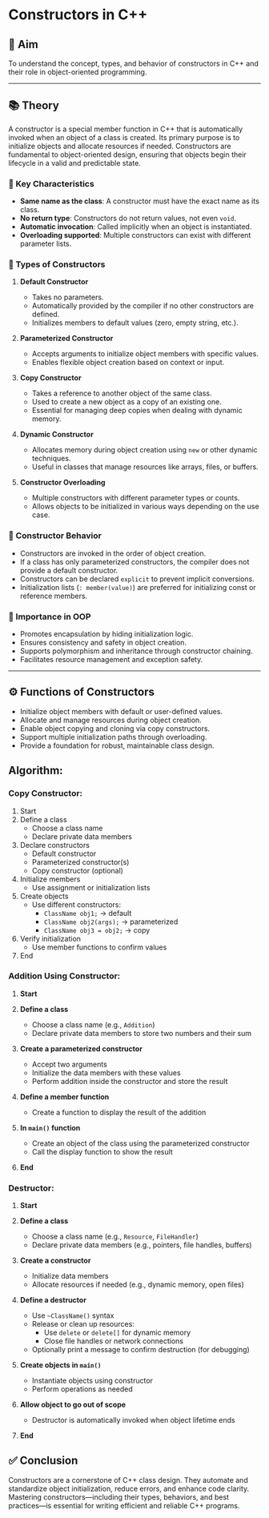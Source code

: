 # Constructors in C++

## 🎯 Aim
To understand the concept, types, and behavior of constructors in C++ and their role in object-oriented programming.

---

## 📚 Theory

A constructor is a special member function in C++ that is automatically invoked when an object of a class is created. Its primary purpose is to initialize objects and allocate resources if needed. Constructors are fundamental to object-oriented design, ensuring that objects begin their lifecycle in a valid and predictable state.

### 🔹 Key Characteristics

- **Same name as the class**: A constructor must have the exact name as its class.
- **No return type**: Constructors do not return values, not even `void`.
- **Automatic invocation**: Called implicitly when an object is instantiated.
- **Overloading supported**: Multiple constructors can exist with different parameter lists.

### 🔹 Types of Constructors

1. **Default Constructor**  
   - Takes no parameters.  
   - Automatically provided by the compiler if no other constructors are defined.  
   - Initializes members to default values (zero, empty string, etc.).

2. **Parameterized Constructor**  
   - Accepts arguments to initialize object members with specific values.  
   - Enables flexible object creation based on context or input.

3. **Copy Constructor**  
   - Takes a reference to another object of the same class.  
   - Used to create a new object as a copy of an existing one.  
   - Essential for managing deep copies when dealing with dynamic memory.

4. **Dynamic Constructor**  
   - Allocates memory during object creation using `new` or other dynamic techniques.  
   - Useful in classes that manage resources like arrays, files, or buffers.

5. **Constructor Overloading**  
   - Multiple constructors with different parameter types or counts.  
   - Allows objects to be initialized in various ways depending on the use case.

### 🔹 Constructor Behavior

- Constructors are invoked in the order of object creation.
- If a class has only parameterized constructors, the compiler does not provide a default constructor.
- Constructors can be declared `explicit` to prevent implicit conversions.
- Initialization lists (`: member(value)`) are preferred for initializing const or reference members.

### 🔹 Importance in OOP

- Promotes encapsulation by hiding initialization logic.
- Ensures consistency and safety in object creation.
- Supports polymorphism and inheritance through constructor chaining.
- Facilitates resource management and exception safety.

---

## ⚙️ Functions of Constructors

- Initialize object members with default or user-defined values.
- Allocate and manage resources during object creation.
- Enable object copying and cloning via copy constructors.
- Support multiple initialization paths through overloading.
- Provide a foundation for robust, maintainable class design.
## Algorithm:


### Copy Constructor:
1. Start  
2. Define a class  
   - Choose a class name  
   - Declare private data members  
3. Declare constructors  
   - Default constructor  
   - Parameterized constructor(s)  
   - Copy constructor (optional)  
4. Initialize members  
   - Use assignment or initialization lists  
5. Create objects  
   - Use different constructors:
     - `ClassName obj1;` → default  
     - `ClassName obj2(args);` → parameterized  
     - `ClassName obj3 = obj2;` → copy  
6. Verify initialization  
   - Use member functions to confirm values  
7. End
### Addition Using Constructor:
1. **Start**

2. **Define a class**  
   - Choose a class name (e.g., `Addition`)  
   - Declare private data members to store two numbers and their sum

3. **Create a parameterized constructor**  
   - Accept two arguments  
   - Initialize the data members with these values  
   - Perform addition inside the constructor and store the result

4. **Define a member function**  
   - Create a function to display the result of the addition

5. **In `main()` function**  
   - Create an object of the class using the parameterized constructor  
   - Call the display function to show the result

6. **End**
### Destructor:
1. **Start**

2. **Define a class**
   - Choose a class name (e.g., `Resource`, `FileHandler`)
   - Declare private data members (e.g., pointers, file handles, buffers)

3. **Create a constructor**
   - Initialize data members
   - Allocate resources if needed (e.g., dynamic memory, open files)

4. **Define a destructor**
   - Use `~ClassName()` syntax
   - Release or clean up resources:
     - Use `delete` or `delete[]` for dynamic memory
     - Close file handles or network connections
   - Optionally print a message to confirm destruction (for debugging)

5. **Create objects in `main()`**
   - Instantiate objects using constructor
   - Perform operations as needed

6. **Allow object to go out of scope**
   - Destructor is automatically invoked when object lifetime ends

7. **End**

## ✅ Conclusion


Constructors are a cornerstone of C++ class design. They automate and standardize object initialization, reduce errors, and enhance code clarity. Mastering constructors—including their types, behaviors, and best practices—is essential for writing efficient and reliable C++ programs.
